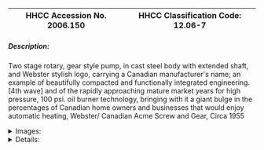 | **HHCC Accession No. 2006.150** |**HHCC Classification Code:  12.06-7**|
| ----------- | ----------- |
##### Description:
Two stage rotary, gear style pump, in cast steel body with extended shaft, and Webster stylish logo, carrying a Canadian manufacturer's name; an example of beautifully compacted and functionally integrated engineering. [4th wave] and of the rapidly approaching mature market years for high pressure, 100 psi. oil burner technology, bringing with it a giant bulge in the percentages of Canadian home owners and businesses that would enjoy automatic heating, Webster/ Canadian Acme Screw and Gear, Circa 1955


<details>
	<summary>Images:</summary>
<div class="gallery gallery-wrapper--full" contenteditable="false" data-is-empty="false" data-translation="Add images" data-columns="6">
<figure class="gallery__item"><a href="#DOMAIN_NAME#gallery/12.06-7.jpg" data-size="2054x1000"><img src="#DOMAIN_NAME#gallery/12.06-7-thumbnail.jpg" alt=""></a></figure>
<figure class="gallery__item"><a href="#DOMAIN_NAME#gallery/12.06-7a.jpg" data-size="2164x832"><img src="#DOMAIN_NAME#gallery/12.06-7a-thumbnail.jpg" alt=""></a></figure>
<figure class="gallery__item"><a href="#DOMAIN_NAME#gallery/12.06-7b.jpg" data-size="1837x1026"><img src="#DOMAIN_NAME#gallery/12.06-7b-thumbnail.jpg" alt=""></a></figure>
<figure class="gallery__item"><a href="#DOMAIN_NAME#gallery/12.06-7c.jpg" data-size="1989x1689"><img src="#DOMAIN_NAME#gallery/12.06-7c-thumbnail.jpg" alt=""></a></figure>
<figure class="gallery__item"><a href="#DOMAIN_NAME#gallery/12.06-7d.jpg" data-size="1915x1026"><img src="#DOMAIN_NAME#gallery/12.06-7d-thumbnail.jpg" alt=""></a></figure>
<figure class="gallery__item"><a href="#DOMAIN_NAME#gallery/12.06-7e.jpg" data-size="2070x1696"><img src="#DOMAIN_NAME#gallery/12.06-7e-thumbnail.jpg" alt=""></a></figure>
</div>
</details>


<details>
	<summary>Details:</summary>

##### Group:
12.06 Pressure Atomizing Oil Burner Equipment and Systems - Fuel Pump Assemblies

##### Make:
Webster

##### Manufacturer:
Canadian Acme Screw and Gear, Toronto

##### Model:
2R-111D-AH

##### Serial No.:
Body stampings 19841

##### Size:
5 x 7 x 5' h

##### Weight:
10 lbs.

##### Circa:
1955

##### Rating:
Exhibition, education, and research quality, illustrating the engineering and design of latter 20th century compact fully integrated oil pump assemblies for the Canadian homes and businesses.

##### Patent Date/Number:


##### Provenance:
From York County (York Region) Ontario, once a rich agricultural hinterlands, attracting early settlement in the last years of the 18th century. Located on the north slopes of the Oak Ridges Moraine, within 20 miles of Toronto, the County would also attract early ex-urban development, to be come a wealthy market place for the emerging household and consumer technologies of the early and mid 20th century. 

This artifact was discovered in the 1950's in the used stock of T. H. Oliver, Refrigeration and Electric Sales and Service, Aurora, Ontario, an early worker in the field of agricultural, industrial and consumer technology. 

This assembly was used in York County [York Region] north of Toronto in the 1930's

##### Type and Design:
Two stage rotary gear style pump, 
Heavy cast steel body
Two hole flange and barrel mount 
Close, direct motor drive, with extended shaft
Internal pressure regulating valve, cu-off valve and oil bypass 
Inlet oil strainer, 
Part of a 4th wave in engineering design, characterized by compacted and functionally integrated engineering. 
A marker of the rapidly approaching mature market years in Canada for high pressure, 100 psi., gun type oil burner technology.

##### Construction:


##### Material:


##### Special Features:


##### Accessories:


##### Capacities:


##### Performance Characteristics:


##### Operation:


##### Control and Regulation:


##### Targeted Market Segment:


##### Consumer Acceptance:


##### Merchandising:


##### Market Price:


##### Technological Significance:
From the vantage point of the early 21st century, the evolution of oil fired, automatic home heating equipment would be seen as generally advancing in four broad waves, each of which would take place over a considerable period of time, each producing many variations of the genre:
Vaporizing, non-motorized and non-electrified, technology [see Group 11.01 artifacts, no. 11.01-1]
Elemental,  motorized, platform mounted technology with peripheral piping and valving components [see Group 12.01, artifact no 12.01-1, and pump assembly 12.06-1]
Compacted motorized technology with inherent, peripheral component parts engineered into the pump assembly [see pump assembly Group 12.06, artifact, and 12.06-2]
Functionally integrated, motorized technology, beyond being compacted, a number of functions would be smoothly integrated into a single pump assembly, including piping and valving [see Group 12.01, artifact 12.01-2 and pump assembly 12.06-2] 
This pump assembly stands as an example of advanced 4th wave fuel oil pump technology, compact and functionally integrated in heavy cast steel body.
A marker of the now rapidly approaching mature market years for high pressure, 100 psi. oil burner technology, leaving room for a new generation of ultra-high pressure, 200 psi. technology.

##### Industrial Significance:
Webster a respected US manufacturer of oil burner components, including ignition transformers [see ID#12.07-1 and 2] and oil pumps, would like Tuthill seek Canadian partners in the post WWII period to take advantage of the rapid growth of the oil heating market in Canada.

##### Socio-economic Significance:
The latter part of the 20th century would bring with it a giant bulge in the percentages of Canadian homeowners and businesses that would enjoy automatic heating - likely for the first time.

##### Socio-cultural Significance:
In spite of an inherently cautious Canadian public and its attitude towards new fangled, electro-mechanical contraptions in the early years of the 20th century, consumer interest in automatic oil heating equipment for the home grew surprisingly rapidly - amongst those that could afford to aspire to such luxuries in a period of national economic depression.
Household machines, refrigerators and oil burners in the basement, would continue to be the "show and tell" subjects of the day for many home owners through the 1940's and 50's, as these technologies became more highly developed, reliable and increasingly affordable for working Canadians. 
The massive conversion market [conversion of coal and wood fired central heating systems to automatic oil heating] of the 1940's and 50's, in much of Canada was a growth market for the industry  
The master narrative told here, the one to which almost all others relate, is that of the emergence of 'machinery in the Canadian home'. As the 20th century dawned, Canadians, accustomed to their resource-based, extractive economy were used to transportation, traction and motive power machines in farm, mill and factory, where they seemed to rightfully belong. With the 1920's, however, all that was about to change ' and change dramatically
Here-to-for, the familiar motive power, rotating machines of farm, mill and factory were driven by central station power plants, water, steam and later internal combustion engines. But it was with the advent of motive power packaged in unitary, moveable forms, as in the 'stationary', gasoline engine [explosion engine] and the electric motor that a new era in motive power was made possible for home, as well as for farm, mill and factory applications
It was principally the fractional horsepower, single phase, induction electric motor [see note #1] that made possible the introduction of machinery into the home, and with it 'the end of quiet' [see historical artifacts Classification Group 16,00, see Reference #1].  
With the introduction of self powered machines into the home also came the introduction of automated, self regulating machinery, machinery that would turn iteself on and off, without the touch of human hand - the refrigerator, oil burner and water pump. 
These automated, inanimate objects also introduced new rhythms into the home, each with its distinctive hum and beat, each coming on and off with its own unique operating rhythm.  The aroma of oils, vapours and materials, once foreign in the household, would also follow. The 20th century 'electro- mechanical' Canadian home had arrived, much the same as the digital Canadian home would arrive in little more than half a century later ' changing all.  The consequences were profound, spelled out in terms of the social, cultural and economic changes wrought.

##### Donor:
G. Leslie Oliver, The T. H. Oliver HVACR Collection

##### HHCC Storage Location:


##### Tracking:


##### Bibliographic References:
For an account of the construction, operation, installation and servicing of fuel oil pump assemblies see 'Better Oilheating, A service Guide, Operation and Maintenance of Oil Burners, Second Edition, 1959, Fueloil and Heat, N.Y.

##### Notes:


##### Related Reports:

</details>
